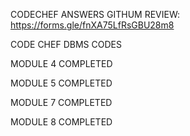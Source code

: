 
CODECHEF ANSWERS GITHUM REVIEW:  https://forms.gle/fnXA75LfRsGBU28m8

CODE CHEF DBMS  CODES

MODULE 4 COMPLETED 

MODULE 5 COMPLETED 

MODULE 7 COMPLETED  

MODULE 8 COMPLETED

